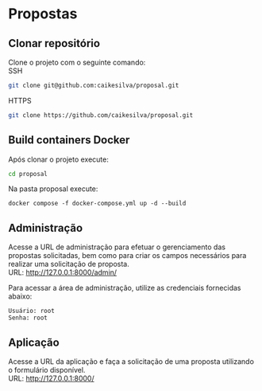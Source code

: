 # Propostas

## Clonar repositório
Clone o projeto com o seguinte comando:
<br>
SSH
```sh
git clone git@github.com:caikesilva/proposal.git
```
HTTPS
```sh
git clone https://github.com/caikesilva/proposal.git
```

## Build containers Docker
Após clonar o projeto execute:
```sh
cd proposal
```

Na pasta proposal execute:
```
docker compose -f docker-compose.yml up -d --build
```

## Administração
Acesse a URL de administração para efetuar o gerenciamento das propostas solicitadas, bem como para criar os campos necessários para realizar uma solicitação de proposta.
<br>
URL: http://127.0.0.1:8000/admin/

Para acessar a área de administração, utilize as credenciais fornecidas abaixo:
```
Usuário: root
Senha: root
```

## Aplicação
Acesse a URL da aplicação e faça a solicitação de uma proposta utilizando o formulário disponível.
<br>
URL: http://127.0.0.1:8000/

